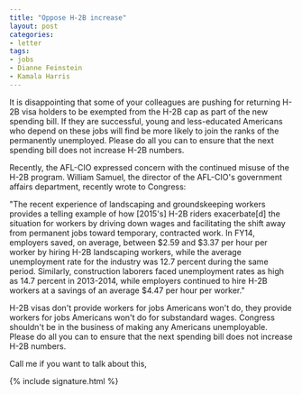 ```yaml
---
title: "Oppose H-2B increase"
layout: post
categories:
- letter
tags:
- jobs
- Dianne Feinstein
- Kamala Harris
---
```


It is disappointing that some of your colleagues are pushing for returning H-2B visa holders to be exempted from the H-2B cap as part of the new spending bill. If they are successful, young and less-educated Americans who depend on these jobs will find be more likely to join the ranks of the permanently unemployed. Please do all you can to ensure that the next spending bill does not increase H-2B numbers.

Recently, the AFL-CIO expressed concern with the continued misuse of the H-2B program. William Samuel, the director of the AFL-CIO's government affairs department, recently wrote to Congress:

"The recent experience of landscaping and groundskeeping workers provides a telling example of how \[2015's\] H-2B riders exacerbate\[d\] the situation for workers by driving down wages and facilitating the shift away from permanent jobs toward temporary, contracted work. In FY14, employers saved, on average, between $2.59 and $3.37 per hour per worker by hiring H-2B landscaping workers, while the average unemployment rate for the industry was 12.7 percent during the same period. Similarly, construction laborers faced unemployment rates as high as 14.7 percent in 2013-2014, while employers continued to hire H-2B workers at a savings of an average $4.47 per hour per worker."

H-2B visas don't provide workers for jobs Americans won't do, they provide workers for jobs Americans won't do for substandard wages. Congress shouldn't be in the business of making any Americans unemployable. Please do all you can to ensure that the next spending bill does not increase H-2B numbers.

Call me if you want to talk about this,

{% include signature.html %}
